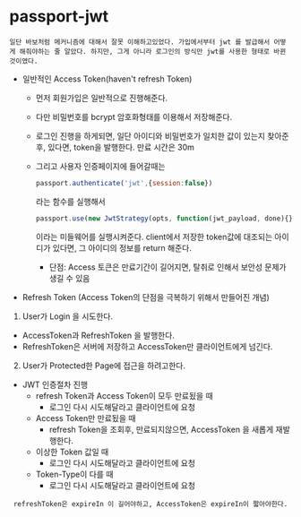 # passport-jwt

```일단 바보처럼 메커니즘에 대해서 잘못 이해하고있었다. 가입에서부터 jwt 를 발급해서 어떻게 해줘야하는 줄 알았다. 하지만, 그게 아니라 로그인의 방식만 jwt를 사용한 형태로 바뀐것이였다.```

* 일반적인 Access Token(haven't refresh Token)
  * 먼저 회원가입은 일반적으로 진행해준다.
  * 다만 비밀번호를 bcrypt 암호화형태를 이용해서 저장해준다.
  * 로그인 진행을 하게되면, 일단 아이디와 비밀번호가 일치한 값이 있는지 찾아준 후, 있다면, token을 발행한다. 만료 시간은 30m
  * 그리고 사용자 인증페이지에 들어갈때는 
    ```javascript
    passport.authenticate('jwt',{session:false})
    ```
    라는 함수를 실행해서
    ```javascript
    passport.use(new JwtStrategy(opts, function(jwt_payload, done){}))
    ```
    이라는 미들웨어를 실행시켜준다. client에서 저장한 token값에 대조되는 아이디가 있다면, 그 아이디의 정보를 return 해준다.

      * 단점: Access 토큰은 만료기간이 길어지면, 탈취로 인해서 보안성 문제가 생길 수 있음 

* Refresh Token (Access Token의 단점을 극복하기 위해서 만들어진 개념)
1. User가 Login 을 시도한다.
  * AccessToken과 RefreshToken 을 발행한다.
  * RefreshToken은 서버에 저장하고 AccessToken만 클라이언트에게 넘긴다.
2. User가 Protected한 Page에 접근을 하려고한다.
  * JWT 인증절차 진행
    * refresh Token과 Access Token이 모두 만료됬을 때
      * 로그인 다시 시도해달라고 클라이언트에 요청
    * Access Token만 만료됬을 때
      * refresh Token을 조회후, 만료되지않으면, AccessToken 을 새롭게 재발행한다.
    * 이상한 Token 값일 때
      * 로그인 다시 시도해달라고 클라이언트에 요청
    * Token-Type이 다를 때
      * 로그인 다시 시도해달라고 클라이언트에 요청

``` refreshToken은 expireIn 이 길어야하고, AccessToken은 expireIn이 짧아야한다.```